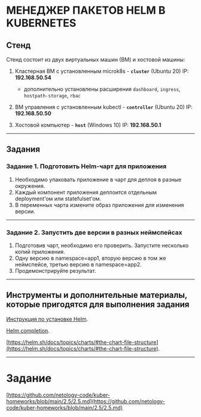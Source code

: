 # МЕНЕДЖЕР ПАКЕТОВ HELM В KUBERNETES

## Стенд

Стенд состоит из двух виртуальных машин (ВМ) и хостовой машины:
1. Кластерная ВМ с установленным microk8s - **`cluster`** (Ubuntu 20) IP: **192.168.50.54**
	
	- дополнительно установлены расширения `dashboard`, `ingress`, `hostpath-storage`, `rbac`

2. ВМ управления с установленным kubectl - **`controller`** (Ubuntu 20) IP: **192.168.50.50**
3. Хостовой компьютер - **`host`** (Windows 10) IP: **192.168.50.1**

------

## Задания

### Задание 1. Подготовить Helm-чарт для приложения

1. Необходимо упаковать приложение в чарт для деплоя в разные окружения. 
2. Каждый компонент приложения деплоится отдельным deployment’ом или statefulset’ом.
3. В переменных чарта измените образ приложения для изменения версии.

------

### Задание 2. Запустить две версии в разных неймспейсах

1. Подготовив чарт, необходимо его проверить. Запуститe несколько копий приложения.
2. Одну версию в namespace=app1, вторую версию в том же неймспейсе, третью версию в namespace=app2.
3. Продемонстрируйте результат.


------

## Инструменты и дополнительные материалы, которые пригодятся для выполнения задания

[Инструкция  по установке Helm](https://helm.sh/docs/intro/install/).

[Helm completion](https://helm.sh/docs/helm/helm_completion/).

[https://helm.sh/docs/topics/charts/#the-chart-file-structure](https://helm.sh/docs/topics/charts/#the-chart-file-structure).


------

# Задание

[https://github.com/netology-code/kuber-homeworks/blob/main/2.5/2.5.md](https://github.com/netology-code/kuber-homeworks/blob/main/2.5/2.5.md)
